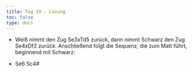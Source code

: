 ```yaml
---
title: Tag 19 - Lösung  
toc: false
type: docs
---
```


- Weiß nimmt den Zug Se3xTd5 zurück, dann nimmt Schwarz den Zug Se4xDf2 zurück. Anschließend folgt die Sequenz, die zum Matt führt, beginnend mit Schwarz:

- Se6 Sc4#